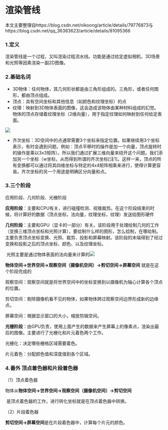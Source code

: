 # 渲染管线

本文主要整理自https://blog.csdn.net/nikoong/article/details/79776873与https://blog.csdn.net/qq_36383623/article/details/81095366

### 1.定义

渲染管线是一个过程，又叫渲染过程流水线。功能是通过给定虚拟相机，3D场景和光照等因素渲染一副2D图像。

### 2.基础名词

- 3D物体：任何物体，其几何形状都是由三角形组成的。三角形，或者任何图形，都由顶点组成。
- 顶点：具有空间坐标和其他信息（如颜色和纹理坐标）的点
- 纹理：映射到3D物体表面的图像，这会造成该物体由某种材料组成的幻觉。物体的顶点存储着纹理坐标（2维向量），用于指定纹理如何映射到任何给定表面。

![](https://img-blog.csdn.net/20180401115356960?watermark/2/text/aHR0cHM6Ly9ibG9nLmNzZG4ubmV0L25pa29vbmc=/font/5a6L5L2T/fontsize/400/fill/I0JBQkFCMA==/dissolve/70)

- 齐次坐标：3D空间中的点通常需要3个坐标来指定位置。如果继续用3个坐标表示，有时会遇到问题。例如：顶点平移时的操作是加一个向量，顶点旋转时的操作是乘以3x3矩阵）。所以我们通过扩展三维向量来绕开这个问题。我们添加另一个坐标（w坐标，从而得到所谓的齐次坐标[注1]。这样一来，顶点的所有变换都可以通过将其四维坐标与特定的4x4矩阵相乘来进行，使得计算更容易。齐次坐标的另一个用途是明确区分向量和点。

### 3.三个阶段

应用阶段、几何阶段、光栅阶段



​	**应用阶段**：主要和CPU有关，进行碰撞检测、视锥裁剪。在这个阶段结束的时候，将计算好的数据（顶点坐标，法向量，纹理坐标，纹理）发送给图形硬件

​	**几何阶段**：主要和GPU（显卡的一部分）有关。该阶段用于处理绘制几何的工作（变换三维顶点坐标和光照计算），要绘制什么样的图形，怎么绘制，在哪绘制。主要负责顶点坐标变换、光照、裁剪、投影和屏幕映射。该阶段的末端得到了经过变换和投影之后的顶点坐标、颜色、以及纹理坐标。

​		光照主要是通过物体表面的法向量来计算的![](https://img-blog.csdn.net/20180401115413361?watermark/2/text/aHR0cHM6Ly9ibG9nLmNzZG4ubmV0L25pa29vbmc=/font/5a6L5L2T/fontsize/400/fill/I0JBQkFCMA==/dissolve/70)

**物体空间->世界空间->观察空间（摄像机空间）->剪切空间->屏幕空间**  就是在这个阶段完成的

观察空间：观察空间就是将世界空间中的坐标变换到以摄像机为轴心计算各个顶点的位置。

剪切空间：剔除摄像机看不见的物体，如果物体跨过观察空间边界形成新的边缘点。

屏幕空间：根据显示窗口的大小，缩放剪辑空间。



​	**光栅阶段**：由GPU负责，使用上面产生的数据来产生屏幕上的像素点，渲染出最后的图像。主要进行了光栅化和片元着色两个工作。

光栅化：决定哪些栅格区域需要着色。

片元着色：分配颜色值和深度值到各个区域。



### 4.番外 顶点着色器和片段着色器

（1）顶点着色器

​	物体从**物体空间->世界空间->观察空间（摄像机空间）->剪切空间**

​	是顶点着色器的工作，进行转化坐标就是在顶点着色器中转换。

（2）片段着色器

​	**剪切空间->屏幕空间**是在片段着色器中，计算每个片元的颜色。
